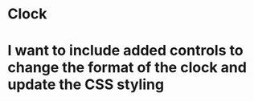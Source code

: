 # Clock

# I want to include added controls to change the format of the clock and update the CSS styling
